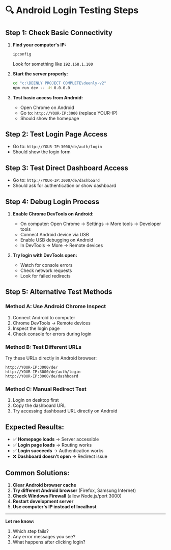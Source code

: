 # 🔍 Android Login Testing Steps

## **Step 1: Check Basic Connectivity**

1. **Find your computer's IP:**

   ```cmd
   ipconfig
   ```

   Look for something like `192.168.1.100`

2. **Start the server properly:**

   ```cmd
   cd "c:\DEENLY PROJECT COMPLETE\deenly-v2"
   npm run dev -- -H 0.0.0.0
   ```

3. **Test basic access from Android:**
   - Open Chrome on Android
   - Go to: `http://YOUR-IP:3000` (replace YOUR-IP)
   - Should show the homepage

## **Step 2: Test Login Page Access**

- Go to: `http://YOUR-IP:3000/de/auth/login`
- Should show the login form

## **Step 3: Test Direct Dashboard Access**

- Go to: `http://YOUR-IP:3000/de/dashboard`
- Should ask for authentication or show dashboard

## **Step 4: Debug Login Process**

1. **Enable Chrome DevTools on Android:**

   - On computer: Open Chrome → Settings → More tools → Developer tools
   - Connect Android device via USB
   - Enable USB debugging on Android
   - In DevTools → More → Remote devices

2. **Try login with DevTools open:**
   - Watch for console errors
   - Check network requests
   - Look for failed redirects

## **Step 5: Alternative Test Methods**

### **Method A: Use Android Chrome Inspect**

1. Connect Android to computer
2. Chrome DevTools → Remote devices
3. Inspect the login page
4. Check console for errors during login

### **Method B: Test Different URLs**

Try these URLs directly in Android browser:

```
http://YOUR-IP:3000/de/
http://YOUR-IP:3000/de/auth/login
http://YOUR-IP:3000/de/dashboard
```

### **Method C: Manual Redirect Test**

1. Login on desktop first
2. Copy the dashboard URL
3. Try accessing dashboard URL directly on Android

## **Expected Results:**

- ✅ **Homepage loads** → Server accessible
- ✅ **Login page loads** → Routing works
- ✅ **Login succeeds** → Authentication works
- ❌ **Dashboard doesn't open** → Redirect issue

## **Common Solutions:**

1. **Clear Android browser cache**
2. **Try different Android browser** (Firefox, Samsung Internet)
3. **Check Windows Firewall** (allow Node.js/port 3000)
4. **Restart development server**
5. **Use computer's IP instead of localhost**

---

**Let me know:**

1. Which step fails?
2. Any error messages you see?
3. What happens after clicking login?
